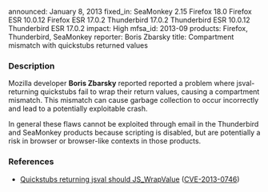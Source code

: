 announced: January 8, 2013
fixed_in: SeaMonkey 2.15
          Firefox 18.0
          Firefox ESR 10.0.12
          Firefox ESR 17.0.2
          Thunderbird 17.0.2
          Thunderbird ESR 10.0.12
          Thunderbird ESR 17.0.2
impact: High
mfsa_id: 2013-09
products: Firefox, Thunderbird, SeaMonkey
reporter: Boris Zbarsky
title: Compartment mismatch with quickstubs returned values

<h3>Description</h3>

<p>Mozilla developer <strong>Boris Zbarsky</strong> reported reported a problem where jsval-returning quickstubs fail to wrap their return values, causing a compartment mismatch. This mismatch can cause garbage collection to occur incorrectly and lead to a potentially exploitable crash.
</p>

<p class="note">In general these flaws cannot be exploited through email in the Thunderbird and SeaMonkey products because scripting is disabled, but are potentially a risk in browser or browser-like contexts in those products.
</p>


<h3>References</h3>

<ul>
  <li><a href="https://bugzilla.mozilla.org/show_bug.cgi?id=816842">
      Quickstubs returning jsval should JS_WrapValue</a> (<a href="http://cve.mitre.org/cgi-bin/cvename.cgi?name=CVE-2013-0746" class="ex-ref">CVE-2013-0746</a>)</li>
</ul>



